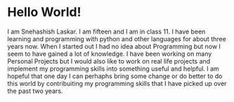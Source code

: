 # Hello World!

I am Snehashish Laskar. I am fifteen and I am in class 11.
I have been learning and programming with python and other languages for about three years now.
When I started out I had no idea about Programming but now I seem to have gained a lot of knowledge.
I have been working on many Personal Projects but I would 
also like to work on real life projects and implement my programming skills into something useful and helpful. 
I am hopeful that one day I can perhaphs bring some change or do better to do this world by contribuiting my programming skills that I have picked up over the past two years.



